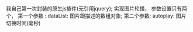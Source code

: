 我自己第一次封装的原生js插件(无引用jquery);
实现图片轮播，
参数设置只有两个， 
第一个参数 : dataList: 图片跟描述的数组对象;
第二个参数: autoplay: 图片切换时间(毫秒)
